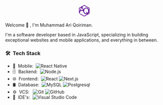 <p align="center">
  <a href="https://github.com/ariqrm" target="_blank">
    <img width="40em" height="40em" src="https://github.com/ariqrm/ariqrm/blob/main/ariqrm.svg" style="border-radius:50%">
  </a>
</p

<h2> Welcome 👋 , I'm Muhammad Ari Qoiriman.</h2>

I'm a software developer based in JavaScript, specializing in building exceptional websites and mobile applications, and everything in between.

<h3> 🛠 &nbsp;Tech Stack</h3>

- 📱 &nbsp;Mobile:&nbsp;
  ![React Native](https://img.shields.io/badge/-React%20Native-0A1A2F?style=flat&logo=React&logoColor=00d8fd)
- 🗄 &nbsp;Backend:&nbsp;
  ![Node.js](https://img.shields.io/badge/-Node.js-0A1A2F?style=flat&logo=node.js)
- 🌐 &nbsp;Frontend:&nbsp;
  ![React](https://img.shields.io/badge/-React-0A1A2F?style=flat&logo=react)
  ![Next.js](https://img.shields.io/badge/-Next.js-0A1A2F?style=flat&logo=next.js)
- 🛢 &nbsp;Database:&nbsp;
  ![MySQL](https://img.shields.io/badge/-MySQL-0A1A2F?style=flat&logo=mysql&logoColor=00d8fd)
  ![Postgresql](https://img.shields.io/badge/-Postgresql-0A1A2F?style=flat&logo=postgresql)
- ⚙️ &nbsp;VCS: &nbsp;
  ![Git](https://img.shields.io/badge/-Git-0A1A2F?style=flat&logo=git)
  ![GitHub](https://img.shields.io/badge/-GitHub-0A1A2F?style=flat&logo=github)
- 🔧 &nbsp;IDE's:&nbsp;
  ![Visual Studio Code](https://img.shields.io/badge/-Visual%20Studio%20Code-0A1A2F?style=flat&logo=visual-studio-code&logoColor=007ACC)

<br/>

<!-- <a href="https://github.com/ariqrm">
    <img width="40em" height="40em" src="https://lh3.googleusercontent.com/a/AGNmyxZT0FkHpSpqrs_78iQxe1nmEH23LUQcOBV46WbgLg=s288">
</a> -->


